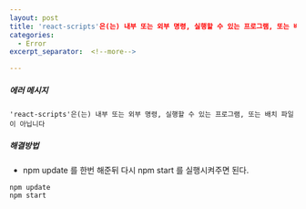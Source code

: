 ```yaml
---
layout: post
title: 'react-scripts'은(는) 내부 또는 외부 명령, 실행할 수 있는 프로그램, 또는 배치 파일이 아닙니다
categories:
  - Error
excerpt_separator:  <!--more-->

---
```


##### 에러 메시지
```
'react-scripts'은(는) 내부 또는 외부 명령, 실행할 수 있는 프로그램, 또는 배치 파일이 아닙니다
```

##### 해결방법
- npm update 를 한번 해준뒤 다시 npm start 를 실행시켜주면 된다.

```
npm update
npm start
```
